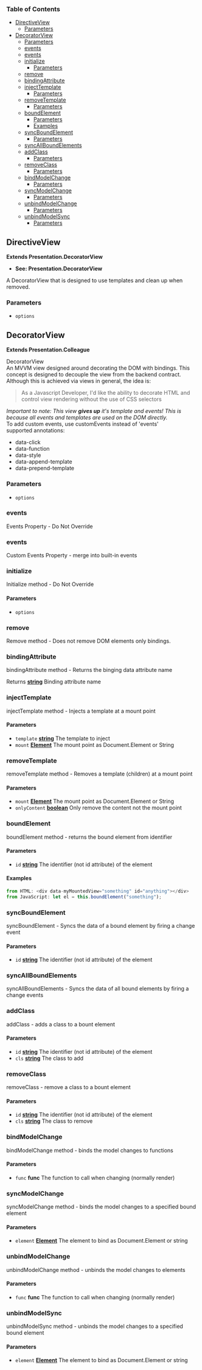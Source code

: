 <!-- Generated by documentation.js. Update this documentation by updating the source code. -->

### Table of Contents

-   [DirectiveView][1]
    -   [Parameters][2]
-   [DecoratorView][3]
    -   [Parameters][4]
    -   [events][5]
    -   [events][6]
    -   [initialize][7]
        -   [Parameters][8]
    -   [remove][9]
    -   [bindingAttribute][10]
    -   [injectTemplate][11]
        -   [Parameters][12]
    -   [removeTemplate][13]
        -   [Parameters][14]
    -   [boundElement][15]
        -   [Parameters][16]
        -   [Examples][17]
    -   [syncBoundElement][18]
        -   [Parameters][19]
    -   [syncAllBoundElements][20]
    -   [addClass][21]
        -   [Parameters][22]
    -   [removeClass][23]
        -   [Parameters][24]
    -   [bindModelChange][25]
        -   [Parameters][26]
    -   [syncModelChange][27]
        -   [Parameters][28]
    -   [unbindModelChange][29]
        -   [Parameters][30]
    -   [unbindModelSync][31]
        -   [Parameters][32]

## DirectiveView

**Extends Presentation.DecoratorView**

-   **See: Presentation.DecoratorView**

A DecoratorView that is designed to use templates and clean up when removed.

### Parameters

-   `options`  

## DecoratorView

**Extends Presentation.Colleague**

DecoratorView<br/>
An MVVM view designed around decorating the DOM with bindings.
This concept is designed to decouple the view from the backend contract.
Although this is achieved via views in general, the idea is:<br/>

<blockquote>As a Javascript Developer, I'd like the ability to decorate HTML and control view rendering without the use of CSS selectors</blockquote>
<em>Important to note: This view <strong>gives up</strong> it's template and events!
This is because all events and templates are used on the DOM directly.</em><br/>
To add custom events, use customEvents instead of 'events'<br/>
supported annotations:<br/>
<ul>
<li>data-click</li>
<li>data-function</li>
<li>data-style</li>
<li>data-append-template</li>
<li>data-prepend-template</li>
</ul>

### Parameters

-   `options`  

### events

Events Property - Do Not Override

### events

Custom Events Property - merge into built-in events

### initialize

Initialize method - Do Not Override

#### Parameters

-   `options`  

### remove

Remove method - Does not remove DOM elements only bindings.

### bindingAttribute

bindingAttribute method - Returns the binging data attribute name

Returns **[string][33]** Binding attribute name

### injectTemplate

injectTemplate method - Injects a template at a mount point

#### Parameters

-   `template` **[string][33]** The template to inject
-   `mount` **[Element][34]** The mount point as Document.Element or String

### removeTemplate

removeTemplate method - Removes a template (children) at a mount point

#### Parameters

-   `mount` **[Element][34]** The mount point as Document.Element or String
-   `onlyContent` **[boolean][35]** Only remove the content not the mount point

### boundElement

boundElement method - returns the bound element from identifier

#### Parameters

-   `id` **[string][33]** The identifier (not id attribute) of the element

#### Examples

```javascript
from HTML: <div data-myMountedView="something" id="anything"></div>
from JavaScript: let el = this.boundElement("something");
```

### syncBoundElement

syncBoundElement - Syncs the data of a bound element by firing a change event

#### Parameters

-   `id` **[string][33]** The identifier (not id attribute) of the element

### syncAllBoundElements

syncAllBoundElements - Syncs the data of all bound elements by firing a change events

### addClass

addClass - adds a class to a bount element

#### Parameters

-   `id` **[string][33]** The identifier (not id attribute) of the element
-   `cls` **[string][33]** The class to add

### removeClass

removeClass - remove a class to a bount element

#### Parameters

-   `id` **[string][33]** The identifier (not id attribute) of the element
-   `cls` **[string][33]** The class to remove

### bindModelChange

bindModelChange method - binds the model changes to functions

#### Parameters

-   `func` **func** The function to call when changing (normally render)

### syncModelChange

syncModelChange method - binds the model changes to a specified bound element

#### Parameters

-   `element` **[Element][34]** The element to bind as Document.Element or string

### unbindModelChange

unbindModelChange method - unbinds the model changes to elements

#### Parameters

-   `func` **func** The function to call when changing (normally render)

### unbindModelSync

unbindModelSync method - unbinds the model changes to a specified bound element

#### Parameters

-   `element` **[Element][34]** The element to bind as Document.Element or string

[1]: #directiveview

[2]: #parameters

[3]: #decoratorview

[4]: #parameters-1

[5]: #events

[6]: #events-1

[7]: #initialize

[8]: #parameters-2

[9]: #remove

[10]: #bindingattribute

[11]: #injecttemplate

[12]: #parameters-3

[13]: #removetemplate

[14]: #parameters-4

[15]: #boundelement

[16]: #parameters-5

[17]: #examples

[18]: #syncboundelement

[19]: #parameters-6

[20]: #syncallboundelements

[21]: #addclass

[22]: #parameters-7

[23]: #removeclass

[24]: #parameters-8

[25]: #bindmodelchange

[26]: #parameters-9

[27]: #syncmodelchange

[28]: #parameters-10

[29]: #unbindmodelchange

[30]: #parameters-11

[31]: #unbindmodelsync

[32]: #parameters-12

[33]: https://developer.mozilla.org/docs/Web/JavaScript/Reference/Global_Objects/String

[34]: https://developer.mozilla.org/docs/Web/API/Element

[35]: https://developer.mozilla.org/docs/Web/JavaScript/Reference/Global_Objects/Boolean
